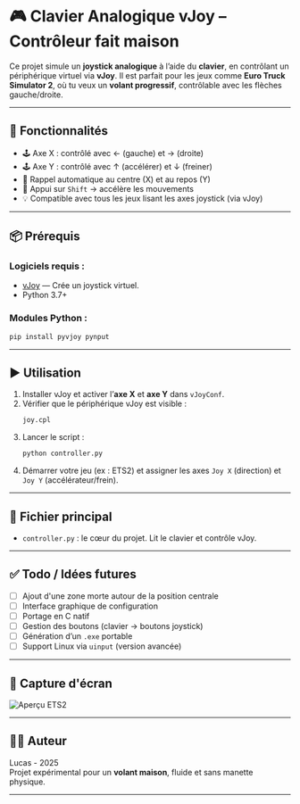 # 🎮 Clavier Analogique vJoy – Contrôleur fait maison

Ce projet simule un **joystick analogique** à l’aide du **clavier**, en contrôlant un périphérique virtuel via **vJoy**. Il est parfait pour les jeux comme **Euro Truck Simulator 2**, où tu veux un **volant progressif**, contrôlable avec les flèches gauche/droite.

---

## 🚀 Fonctionnalités

- 🕹️ Axe X : contrôlé avec ← (gauche) et → (droite)
- 🕹️ Axe Y : contrôlé avec ↑ (accélérer) et ↓ (freiner)
- 🔁 Rappel automatique au centre (X) et au repos (Y)
- 🧠 Appui sur `Shift` → accélère les mouvements
- 💡 Compatible avec tous les jeux lisant les axes joystick (via vJoy)

---

## 📦 Prérequis

### Logiciels requis :
- [vJoy](https://sourceforge.net/projects/vjoystick/) — Crée un joystick virtuel.
- Python 3.7+

### Modules Python :
```bash
pip install pyvjoy pynput
```

---

## ▶️ Utilisation

1. Installer vJoy et activer l’**axe X** et **axe Y** dans `vJoyConf`.
2. Vérifier que le périphérique vJoy est visible :
   ```bash
   joy.cpl
   ```
3. Lancer le script :
   ```bash
   python controller.py
   ```
4. Démarrer votre jeu (ex : ETS2) et assigner les axes `Joy X` (direction) et `Joy Y` (accélérateur/frein).

---

## 📝 Fichier principal

- `controller.py` : le cœur du projet. Lit le clavier et contrôle vJoy.

---

## ✅ Todo / Idées futures

- [ ] Ajout d'une zone morte autour de la position centrale
- [ ] Interface graphique de configuration
- [ ] Portage en C natif
- [ ] Gestion des boutons (clavier → boutons joystick)
- [ ] Génération d’un `.exe` portable
- [ ] Support Linux via `uinput` (version avancée)

---

## 📸 Capture d'écran

![Aperçu ETS2](img/apercu-ets2.png)

---

## 🧑‍💻 Auteur

Lucas - 2025  
Projet expérimental pour un **volant maison**, fluide et sans manette physique.

---
